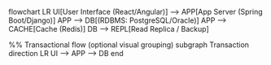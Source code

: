 flowchart LR
  UI[User Interface (React/Angular)] --> APP[App Server (Spring Boot/Django)]
  APP --> DB[(RDBMS: PostgreSQL/Oracle)]
  APP --> CACHE[Cache (Redis)]
  DB --> REPL[Read Replica / Backup]

  %% Transactional flow (optional visual grouping)
  subgraph Transaction
    direction LR
    UI --> APP --> DB
  end
